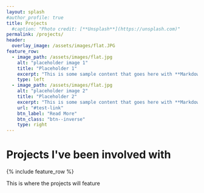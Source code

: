 ```yaml
---
layout: splash
#author_profile: true
title: Projects
  #caption: "Photo credit: [**Unsplash**](https://unsplash.com)"
permalink: /projects/
header:
  overlay_image: /assets/images/flat.JPG
feature_row:
  - image_path: /assets/images/flat.jpg
    alt: "placeholder image 1"
    title: "Placeholder 1"
    excerpt: "This is some sample content that goes here with **Markdown** formatting."
    type: left
  - image_path: /assets/images/flat.jpg
    alt: "placeholder image 2"
    title: "Placeholder 2"
    excerpt: "This is some sample content that goes here with **Markdown** formatting."
    url: "#test-link"
    btn_label: "Read More"
    btn_class: "btn--inverse"
    type: right
---
```

# Projects I've been involved with

{% include feature_row %}

This is where the projects will feature
